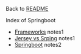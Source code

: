 Back to [README](../../../../README.md)

Index of Springboot

- [Frameworks](1-frameworks.md) notes1
- [Jersey vs Srping](2-jersey-vs-spring.md) notes1
- [Springboot](3-springboot) notes2
